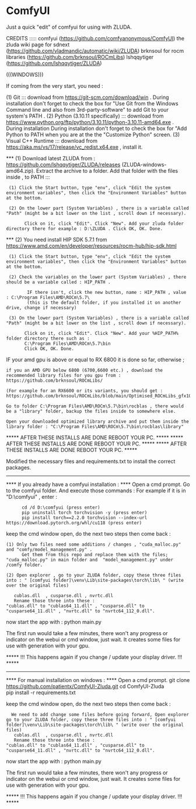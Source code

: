 ComfyUI
=======
Just a quick "edit" of comfyui for using with ZLUDA.

CREDITS ::::: comfyui (https://github.com/comfyanonymous/ComfyUI)
              the zluda wiki page for sdnext (https://github.com/vladmandic/automatic/wiki/ZLUDA)
              brknsoul for rocm libraries (https://github.com/brknsoul/ROCmLibs)
              lshqqytiger (https://github.com/lshqqytiger/ZLUDA)
           
              
  (((WINDOWS)))
  
If coming from the very start, you need :

(1) Git                            ::: download from https://git-scm.com/download/win . 
    During installation don't forget to check the box for "Use Git from the Windows Command line and also from 3rd-party-software" to add Git to your system's PATH .
(2) Python (3.10.11 specifically)  ::: download from https://www.python.org/ftp/python/3.10.11/python-3.10.11-amd64.exe . During installation
    During installation don't forget to check the box for "Add Python to PATH when you are at the the "Customize Python" screen.
(3) Visual C++ Runtime             ::: download from https://aka.ms/vs/17/release/vc_redist.x64.exe , install it.

*** (1) Download latest ZLUDA from : https://github.com/lshqqytiger/ZLUDA/releases (ZLUDA-windows-amd64.zip). Extract the archive to a folder.
  Add that folder with the files inside , to PATH :::
 
     (1) Click the Start button, type "env", click "Edit the system environment variables", then click the "Environment Variables" button at the bottom.
     
     (2) On the lower part (System Variables) , there is a variable called "Path" (might be a bit lower on the list , scroll down if necessary).
     
           Click on it, click "Edit". Click "New". Add your zluda folder directory there for example : D:\ZLUDA . Click OK, OK. Done.

*** (2) You need install HIP SDK 5.7.1 from https://www.amd.com/en/developer/resources/rocm-hub/hip-sdk.html
      
     (1) Click the Start button, type "env", click "Edit the system environment variables", then click the "Environment Variables" button at the bottom.
     
     (2) Check the variables on the lower part (System Variables) , there should be a variable called : HIP_PATH . 
     
            IF there isn't, click the new button, name : HIP_PATH , value : C:\Program Files\AMD\ROCm\5.7\ 
            (this is the default folder, if you installed it on another drive, change if necessary)
            
     (3) On the lower part (System Variables) , there is a variable called "Path" (might be a bit lower on the list , scroll down if necessary). 
     
           Click on it, click "Edit". Click "New". Add your %HIP_PATH% folder directory there such as : 
           C:\Program Files\AMD\ROCm\5.7\bin
           Click OK, OK. Done.

IF your amd gpu is above or equal to RX 6800 it is done so far, otherwise ;

    if you an AMD GPU below 6800 (6700,6600 etc.) , download the recommended library files for you gpu from : https://github.com/brknsoul/ROCmLibs/
    
    (For example for an RX6600 or its variants, you should get : https://github.com/brknsoul/ROCmLibs/blob/main/Optimised_ROCmLibs_gfx1032.7z)
    
    Go to folder C:\Program Files\AMD\ROCm\5.7\bin\rocblas , there would be a "library" folder, backup the files inside to somewhere else. 
    
    Open your downloaded optimized library archive and put them inside the library folder : "C:\Program Files\AMD\ROCm\5.7\bin\rocblas\library"

***** AFTER THESE INSTALLS ARE DONE REBOOT YOUR PC.  *****
***** AFTER THESE INSTALLS ARE DONE REBOOT YOUR PC.  *****
***** AFTER THESE INSTALLS ARE DONE REBOOT YOUR PC.  *****

  Modified the necessary files and requirements.txt to install the correct packages.
 
 ------------------------------------------------------
 **** If you already have a comfyui installation : ****
      Open a cmd prompt.
        Go to the comfyui folder. And execute those commands :
        For example if it is in "D:\comfyui" , enter :  
          
          cd /d D:\comfyui (press enter) 
          pip uninstall torch torchvision -y (press enter) 
          pip install torch==2.2.0 torchvision --index-url https://download.pytorch.org/whl/cu118 (press enter) 
           
  keep the cmd window open, do the next two steps then come back :
          
    (1) Only two files need some additions / changes , "cuda_malloc.py" and "comfy/model_management.py" .
          Get them from this repo and replace them with the files; "cuda_malloc.py" in main folder and  "model_management.py" under /comfy folder.
    
    (2) Open explorer , go to your ZLUDA folder, copy these three files into : " [comfyui folder]\venv\Lib\site-packages\torch\lib\ " (write over the original files)
    
       cublas.dll  , cusparse.dll , nvrtc.dll 
       Rename those three into these :
    "cublas.dll" to "cublas64_11.dll" , "cusparse.dll" to "cusparse64_11.dll" , "nvrtc.dll" to "nvrtc64_112_0.dll".

  now start the app with :
    python main.py

  The first run would take a few minutes, there won't any progress or indicator on the webui or cmd window, just wait. It creates some files for use with generation with your gpu. 
    
***** !!! This happens again if you change / update your display driver. !!! *****
  
  ----------------------------------------------
  **** For manual installation on windows : **** 
    Open a cmd prompt.
      git clone https://github.com/patientx/ComfyUI-Zluda.git
      cd ComfyUI-Zluda  
      pip install -r requirements.txt

   keep the cmd window open, do the next two steps then come back :

      We need to add change some files before going forward, Open explorer go to your ZLUDA folder, copy these three files into : " [comfyui folder]\venv\Lib\site-packages\torch\lib\ " (write over the original files)
       cublas.dll  , cusparse.dll , nvrtc.dll 
       Rename those three into these :
    "cublas.dll" to "cublas64_11.dll" , "cusparse.dll" to "cusparse64_11.dll" , "nvrtc.dll" to "nvrtc64_112_0.dll".

  now start the app with :
    python main.py

  The first run would take a few minutes, there won't any progress or indicator on the webui or cmd window, just wait. It creates some files for use with generation with your gpu. 
    
***** !!! This happens again if you change / update your display driver. !!! *****




      






